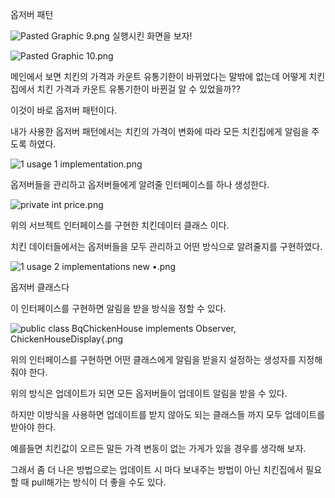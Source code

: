 옵저버 패턴

![Pasted Graphic 9.png](..%2F..%2F..%2F..%2F..%2F..%2FLibrary%2FGroup%20Containers%2Fgroup.com.apple.notes%2FAccounts%2FC678E125-9A22-44AC-B015-73E47C302EC8%2FMedia%2FBA1EE015-E4E4-471D-9285-FD5E35CF5BD9%2FPasted%20Graphic%209.png)
실행시킨 화면을 보자!

![Pasted Graphic 10.png](..%2F..%2F..%2F..%2F..%2F..%2FLibrary%2FGroup%20Containers%2Fgroup.com.apple.notes%2FAccounts%2FC678E125-9A22-44AC-B015-73E47C302EC8%2FMedia%2F60F98026-87D7-4793-9AC4-F8BE1C66F968%2FPasted%20Graphic%2010.png)

메인에서 보면 치킨의 가격과 카운트 유통기한이 바뀌었다는 말밖에 없는데 어떻게 치킨집에서 치킨 가격과 카운트 유통기한이 바뀐걸 알 수 있었을까??

이것이 바로 옵저버 패턴이다.

내가 사용한 옵저버 패턴에서는 치킨의 가격이 변화에 따라 모든 치킨집에게 알림을 주도록 하였다.

![1 usage 1 implementation.png](..%2F..%2F..%2F..%2F..%2F..%2F..%2F..%2Fvar%2Ffolders%2Fks%2Fsztrd36n7q5679wpbxkml_m40000gn%2FT%2Fcom.apple.Notes%2FTemporaryItems%2FNSIRD_%EB%A9%94%EB%AA%A8_cbudbc%2FHardLinkURLTemp%2FB27C77DF-EC02-42B6-AD05-AB63C66EDC1D%2F1671186675%2F1%20usage%201%20implementation.png)

옵저버들을 관리하고 옵저버들에게 알려줄 인터페이스를 하나 생성한다.

![private int price.png](..%2F..%2F..%2F..%2F..%2F..%2F..%2F..%2Fvar%2Ffolders%2Fks%2Fsztrd36n7q5679wpbxkml_m40000gn%2FT%2Fcom.apple.Notes%2FTemporaryItems%2FNSIRD_%EB%A9%94%EB%AA%A8_cbudbc%2FHardLinkURLTemp%2FEE5BFE62-95FB-4ED8-B6E9-6A4D9B60DE26%2F1671186756%2Fprivate%20int%20price.png)



위의 서브젝트 인터페이스를 구현한 치킨데이터 클래스 이다.

치킨 데이터들에서는 옵저버들을 모두 관리하고 어떤 방식으로 알려줄지를 구현하였다.

![1 usage 2 implementations new •.png](..%2F..%2F..%2F..%2F..%2F..%2F..%2F..%2Fvar%2Ffolders%2Fks%2Fsztrd36n7q5679wpbxkml_m40000gn%2FT%2Fcom.apple.Notes%2FTemporaryItems%2FNSIRD_%EB%A9%94%EB%AA%A8_cbudbc%2FHardLinkURLTemp%2F413762C8-8D8B-464F-9B28-B13F7F837240%2F1671186864%2F1%20usage%202%20implementations%20new%20%E2%80%A2.png)

옵저버 클래스다

이 인터페이스를 구현하면 알림을 받을 방식을 정할 수 있다.

![public class BqChickenHouse implements Observer, ChickenHouseDisplay{.png](..%2F..%2F..%2F..%2F..%2F..%2F..%2F..%2Fvar%2Ffolders%2Fks%2Fsztrd36n7q5679wpbxkml_m40000gn%2FT%2Fcom.apple.Notes%2FTemporaryItems%2FNSIRD_%EB%A9%94%EB%AA%A8_cbudbc%2FHardLinkURLTemp%2F0243A446-233A-4CFD-B60F-31AE25C2815A%2F1671186958%2Fpublic%20class%20BqChickenHouse%20implements%20Observer%2C%20ChickenHouseDisplay%7B.png)

위의 인터페이스를 구현하면 어떤 클래스에게 알림을 받을지 설정하는 생성자를 지정해줘야 한다.

위의 방식은 업데이트가 되면 모든 옵저버들이 업데이트 알림을 받을 수 있다.

하지만 이방식을 사용하면 업데이트를 받지 않아도 되는 클래스들 까지 모두 업데이트를 받아야 한다.

예를들면 치킨값이 오르든 말든 가격 변동이 없는 가게가 있을 경우를 생각해 보자.

그래서 좀 더 나은 방법으로는 업데이트 시 마다 보내주는 방법이 아닌 치킨집에서 필요할 때 pull해가는 방식이 더 좋을 수도 있다.
